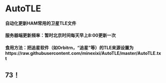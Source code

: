 # AutoTLE
#### 自动化更新HAM常用的卫星TLE文件
#### 服务器端更新频率：暂时北京时间每天早上8:00更新一次
#### 食用方法：把追星软件（如Orbitrn，“追星”等）的TLE来源设置为https://raw.githubusercontent.com/minexixi/AutoTLE/master/AutoTLE.txt
## 73！
